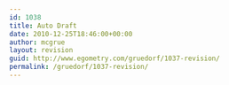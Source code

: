 ```yaml
---
id: 1038
title: Auto Draft
date: 2010-12-25T18:46:00+00:00
author: mcgrue
layout: revision
guid: http://www.egometry.com/gruedorf/1037-revision/
permalink: /gruedorf/1037-revision/
---
```

